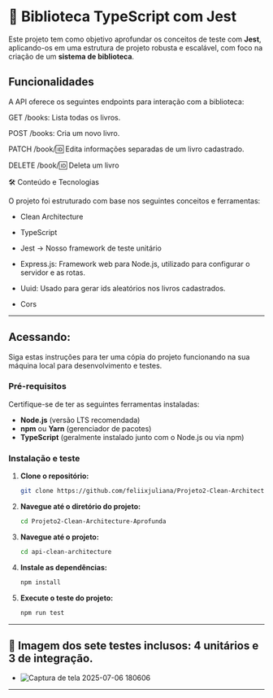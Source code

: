 # 🚀 Biblioteca TypeScript com Jest

Este projeto tem como objetivo aprofundar os conceitos de teste com **Jest**, aplicando-os em uma estrutura de projeto robusta e escalável, com foco na criação de um **sistema de biblioteca**.

## Funcionalidades
A API oferece os seguintes endpoints para interação com a biblioteca:

GET /books: Lista todas os livros.

POST /books: Cria um novo livro.

PATCH /book/:id: Edita informações separadas de um livro cadastrado.

DELETE /book/:id: Deleta um livro

🛠️ Conteúdo e Tecnologias

O projeto foi estruturado com base nos seguintes conceitos e ferramentas:

* Clean Architecture

* TypeScript

* Jest -> Nosso framework de teste unitário

* Express.js: Framework web para Node.js, utilizado para configurar o servidor e as rotas.

* Uuid: Usado para gerar ids aleatórios nos livros cadastrados.

* Cors

-----

## Acessando: 

Siga estas instruções para ter uma cópia do projeto funcionando na sua máquina local para desenvolvimento e testes.

### Pré-requisitos

Certifique-se de ter as seguintes ferramentas instaladas:

  * **Node.js** (versão LTS recomendada)
  * **npm** ou **Yarn** (gerenciador de pacotes)
  * **TypeScript** (geralmente instalado junto com o Node.js ou via npm)

### Instalação e teste

1.  **Clone o repositório:**
    ```bash
    git clone https://github.com/feliixjuliana/Projeto2-Clean-Architecture-Aprofunda.git
    ```
2.  **Navegue até o diretório do projeto:**
    ```bash
    cd Projeto2-Clean-Architecture-Aprofunda
    ```
3.  **Navegue até o projeto:**
    ```bash
    cd api-clean-architecture
    ```
4.  **Instale as dependências:**
    ```bash
    npm install
    ```
5.  **Execute o teste do projeto:**
    ```bash
    npm run test
    ```

-----

## 📸 Imagem dos sete testes inclusos: 4 unitários e 3 de integração.

* ![Captura de tela 2025-07-06 180606](https://github.com/user-attachments/assets/42663a00-1f9b-494e-b519-646e7b2908c2)


-----






